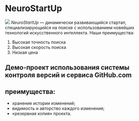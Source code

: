 # NeuroStartUp
![](https://netology-code.github.io/git-homeworks/introduction/assets/logo.png)
*NeuroStartUp* — динамически развивающийся стартап, специализирующийся на поиске с использованием новейших технологий искусственного интеллекта.
Наши преимущества:
1. Высокая точность поиска
2. Высокая скорость поиска
3. Низкая цена

## Демо-проект использования системы контроля версий и сервиса GitHub.com
## преимущества:
* хранение истории изменений;
* видимость и авторство каждого изменения;
* «резервная копия» проекта.